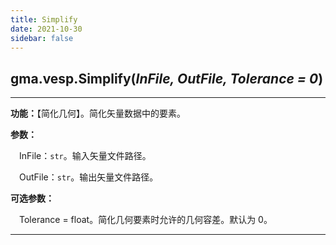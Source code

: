 ```yaml
---
title: Simplify
date: 2021-10-30
sidebar: false
---
```


##  gma.vesp.**Simplify**(*InFile, OutFile, Tolerance = 0*)<Badge text="1.0.6 +"/>

---

**功能：**【简化几何】。简化矢量数据中的要素。

**参数：** 

&emsp;InFile：`str`。输入矢量文件路径。

&emsp;OutFile：`str`。输出矢量文件路径。

**可选参数：** 

&emsp;Tolerance = float。简化几何要素时允许的几何容差。默认为 0。

---

